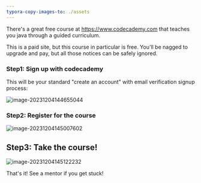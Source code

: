 ```yaml
---
typora-copy-images-to: ./assets
---
```


There's a great free course at https://www.codecademy.com that teaches you java through a guided curriculum.

This is a paid site, but this course in particular is free. You'll be nagged to upgrade and pay, but all those notices can be safely ignored.

### Step1: Sign up with codecademy

This will be your standard "create an account" with email verification signup process:

![image-20231204144655044](/Users/andrewl/repos/voltage/Software-Projects-Beginner/Codecademy-Course-Learn-Java/assets/image-20231204144655044.png)

### Step2: Register for the course

![image-20231204145007602](/Users/andrewl/repos/voltage/Software-Projects-Beginner/Codecademy-Course-Learn-Java/assets/image-20231204145007602.png)

## Step3: Take the course!

![image-20231204145122232](/Users/andrewl/repos/voltage/Software-Projects-Beginner/Codecademy-Course-Learn-Java/assets/image-20231204145122232.png)

That's it! See a mentor if you get stuck!
